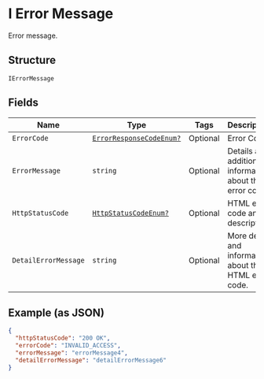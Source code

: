 
# I Error Message

Error message.

## Structure

`IErrorMessage`

## Fields

| Name | Type | Tags | Description |
|  --- | --- | --- | --- |
| `ErrorCode` | [`ErrorResponseCodeEnum?`](../../doc/models/error-response-code-enum.md) | Optional | Error Code. |
| `ErrorMessage` | `string` | Optional | Details and additional information about the error code. |
| `HttpStatusCode` | [`HttpStatusCodeEnum?`](../../doc/models/http-status-code-enum.md) | Optional | HTML error code and description. |
| `DetailErrorMessage` | `string` | Optional | More detail and information about the HTML error code. |

## Example (as JSON)

```json
{
  "httpStatusCode": "200 OK",
  "errorCode": "INVALID_ACCESS",
  "errorMessage": "errorMessage4",
  "detailErrorMessage": "detailErrorMessage6"
}
```


